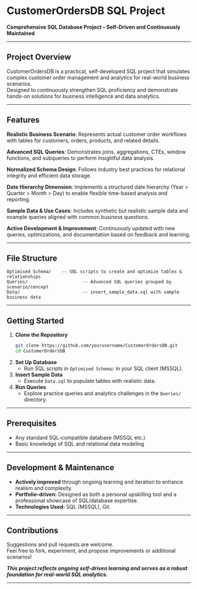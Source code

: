 # CustomerOrdersDB SQL Project

**Comprehensive SQL Database Project – Self-Driven and Continuously Maintained**

***

## Project Overview

CustomerOrdersDB is a practical, self-developed SQL project that simulates complex customer order management and analytics for real-world business scenarios.  
Designed to continuously strengthen SQL proficiency and demonstrate hands-on solutions for business intelligence and data analytics.

***

## Features

**Realistic Business Scenario**: Represents actual customer order workflows with tables for customers, orders, products, and related details.

**Advanced SQL Queries**: Demonstrates joins, aggregations, CTEs, window functions, and subqueries to perform insightful data analysis.

**Normalized Schema Design**: Follows industry best practices for relational integrity and efficient data storage.

**Date Hierarchy Dimension**: Implements a structured date hierarchy (Year > Quarter > Month > Day) to enable flexible time-based analysis and reporting.

**Sample Data & Use Cases**: Includes synthetic but realistic sample data and example queries aligned with common business questions.

**Active Development & Improvement**: Continuously updated with new queries, optimizations, and documentation based on feedback and learning.

***

## File Structure

```
Optimised Schema/    -- SQL scripts to create and optimize tables & relationships
Queries/                     -- Advanced SQL queries grouped by scenario/concept
Data/                        -- insert_sample_data.sql with sample business data
```

***

## Getting Started

1. **Clone the Repository**
    ```bash
    git clone https://github.com/yourusername/CustomerOrdersDB.git
    cd CustomerOrdersDB
    ```
2. **Set Up Database**
    - Run SQL scripts in `Optimised Schema/` in your SQL client (MSSQL).
3. **Insert Sample Data**
    - Execute `Data.sql` to populate tables with realistic data.
4. **Run Queries**
    - Explore practice queries and analytics challenges in the `Queries/` directory.

***

## Prerequisites

- Any standard SQL-compatible database (MSSQL etc.)
- Basic knowledge of SQL and relational data modeling

***

## Development & Maintenance

- **Actively improved** through ongoing learning and iteration to enhance realism and complexity.
- **Portfolio-driven:** Designed as both a personal upskilling tool and a professional showcase of SQL/database expertise.
- **Technologies Used:** SQL (MSSQL), Git.

***

## Contributions

Suggestions and pull requests are welcome.  
Feel free to fork, experiment, and propose improvements or additional scenarios!


**_This project reflects ongoing self-driven learning and serves as a robust foundation for real-world SQL analytics._**

***
